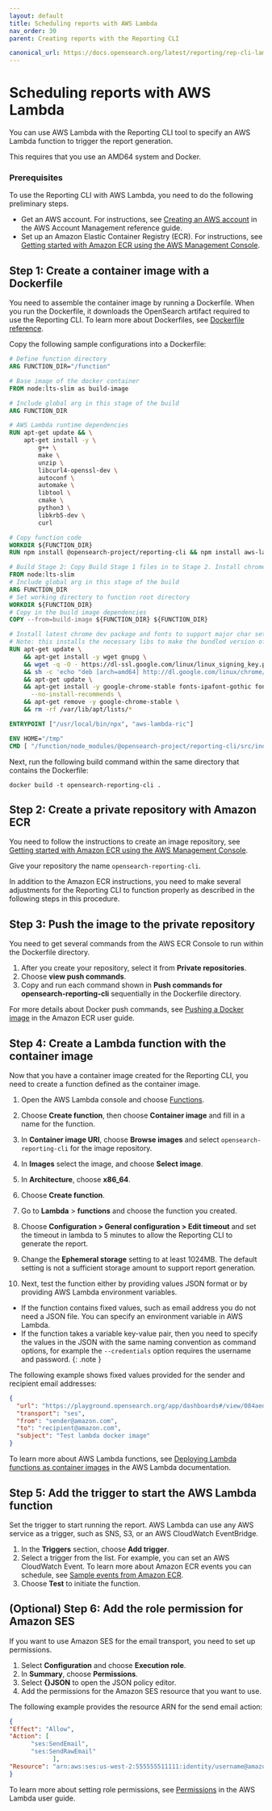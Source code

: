 ```yaml
---
layout: default
title: Scheduling reports with AWS Lambda
nav_order: 30
parent: Creating reports with the Reporting CLI

canonical_url: https://docs.opensearch.org/latest/reporting/rep-cli-lambda/
---
```


# Scheduling reports with AWS Lambda

You can use AWS Lambda with the Reporting CLI tool to specify an AWS Lambda function to trigger the report generation.

This requires that you use an AMD64 system and Docker.

### Prerequisites

To use the Reporting CLI with AWS Lambda, you need to do the following preliminary steps.

- Get an AWS account. For instructions, see [Creating an AWS account](https://docs.aws.amazon.com/accounts/latest/reference/manage-acct-creating.html) in the AWS Account Management reference guide.
- Set up an Amazon Elastic Container Registry (ECR). For instructions, see [Getting started with Amazon ECR using the AWS Management Console](https://docs.aws.amazon.com/AmazonECR/latest/userguide/getting-started-console.html).

## Step 1: Create a container image with a Dockerfile

You need to assemble the container image by running a Dockerfile. When you run the Dockerfile, it downloads the OpenSearch artifact required to use the Reporting CLI. To learn more about Dockerfiles, see [Dockerfile reference](https://docs.docker.com/engine/reference/builder/).

Copy the following sample configurations into a Dockerfile:

```dockerfile
# Define function directory
ARG FUNCTION_DIR="/function"

# Base image of the docker container
FROM node:lts-slim as build-image

# Include global arg in this stage of the build
ARG FUNCTION_DIR

# AWS Lambda runtime dependencies
RUN apt-get update && \
    apt-get install -y \
        g++ \
        make \
        unzip \
        libcurl4-openssl-dev \
        autoconf \
        automake \
        libtool \
        cmake \
        python3 \
        libkrb5-dev \
        curl

# Copy function code
WORKDIR ${FUNCTION_DIR}
RUN npm install @opensearch-project/reporting-cli && npm install aws-lambda-ric

# Build Stage 2: Copy Build Stage 1 files in to Stage 2. Install chrome, then remove chrome to keep the dependencies.
FROM node:lts-slim
# Include global arg in this stage of the build
ARG FUNCTION_DIR
# Set working directory to function root directory
WORKDIR ${FUNCTION_DIR}
# Copy in the build image dependencies
COPY --from=build-image ${FUNCTION_DIR} ${FUNCTION_DIR}

# Install latest chrome dev package and fonts to support major char sets (Chinese, Japanese, Arabic, Hebrew, Thai and a few others)
# Note: this installs the necessary libs to make the bundled version of Chromium that Puppeteer installs, work.
RUN apt-get update \
    && apt-get install -y wget gnupg \
    && wget -q -O - https://dl-ssl.google.com/linux/linux_signing_key.pub | apt-key add - \
    && sh -c 'echo "deb [arch=amd64] http://dl.google.com/linux/chrome/deb/ stable main" >> /etc/apt/sources.list.d/google.list' \
    && apt-get update \
    && apt-get install -y google-chrome-stable fonts-ipafont-gothic fonts-wqy-zenhei fonts-thai-tlwg fonts-kacst fonts-freefont-ttf libxss1 \
      --no-install-recommends \
    && apt-get remove -y google-chrome-stable \
    && rm -rf /var/lib/apt/lists/*

ENTRYPOINT ["/usr/local/bin/npx", "aws-lambda-ric"]

ENV HOME="/tmp"
CMD [ "/function/node_modules/@opensearch-project/reporting-cli/src/index.handler" ]

```

Next, run the following build command within the same directory that contains the Dockerfile:

```
docker build -t opensearch-reporting-cli .
```

## Step 2: Create a private repository with Amazon ECR

You need to follow the instructions to create an image repository, see [Getting started with Amazon ECR using the AWS Management Console](https://docs.aws.amazon.com/AmazonECR/latest/userguide/getting-started-console.html).

Give your repository the name `opensearch-reporting-cli`.

In addition to the Amazon ECR instructions, you need to make several adjustments for the Reporting CLI to function properly as described in the following steps in this procedure.

## Step 3: Push the image to the private repository

You need to get several commands from the AWS ECR Console to run within the Dockerfile directory.

1. After you create your repository, select it from **Private repositories**.
1. Choose **view push commands**.
1. Copy and run each command shown in **Push commands for opensearch-reporting-cli** sequentially in the Dockerfile directory.

For more details about Docker push commands, see [Pushing a Docker image](https://docs.aws.amazon.com/AmazonECR/latest/userguide/docker-push-ecr-image.html) in the Amazon ECR user guide.

## Step 4: Create a Lambda function with the container image

Now that you have a container image created for the Reporting CLI, you need to create a function defined as the container image.

1. Open the AWS Lambda console and choose [Functions](https://us-west-2.console.aws.amazon.com/lambda/home?region=us-west-2#/functions).
1. Choose **Create function**, then choose **Container image** and fill in a name for the function.
1. In **Container image URI**, choose **Browse images** and select `opensearch-reporting-cli` for the image repository.
1. In **Images** select the image, and choose **Select image**.
1. In **Architecture**, choose **x86_64**.
1. Choose **Create function**.
1. Go to **Lambda** > **functions** and choose the function you created.
1. Choose **Configuration > General configuration > Edit timeout** and set the timeout in lambda to 5 minutes to allow the Reporting CLI to generate the report.
1. Change the **Ephemeral storage** setting to at least 1024MB. The default setting is not a sufficient storage amount to support report generation.

1. Next, test the function either by providing values JSON format or by providing AWS Lambda environment variables.

- If the function contains fixed values, such as email address you do not need a JSON file. You can specify an environment variable in AWS Lambda.
- If the function takes a variable key-value pair, then you need to specify the values in the JSON with the same naming convention as command options, for example the `--credentials` option requires the username and password.
{: .note }

 The following example shows fixed values provided for the sender and recipient email addresses:

```json
{
  "url": "https://playground.opensearch.org/app/dashboards#/view/084aed50-6f48-11ed-a3d5-1ddbf0afc873",
  "transport": "ses",
  "from": "sender@amazon.com", 
  "to": "recipient@amazon.com", 
  "subject": "Test lambda docker image"
}
```

To learn more about AWS Lambda functions, see [Deploying Lambda functions as container images](https://docs.aws.amazon.com/lambda/latest/dg/gettingstarted-images.html) in the AWS Lambda documentation.
## Step 5: Add the trigger to start the AWS Lambda function

Set the trigger to start running the report. AWS Lambda can use any AWS service as a trigger, such as SNS, S3, or an AWS CloudWatch EventBridge.

1. In the **Triggers** section, choose **Add trigger**.
1. Select a trigger from the list. For example, you can set an AWS CloudWatch Event. To learn more about Amazon ECR events you can schedule, see [Sample events from Amazon ECR](https://docs.aws.amazon.com/AmazonECR/latest/userguide/ecr-eventbridge.html#ecr-eventbridge-bus).
1. Choose **Test** to initiate the function.

## (Optional) Step 6: Add the role permission for Amazon SES

If you want to use Amazon SES for the email transport, you need to set up permissions.

1. Select **Configuration** and choose **Execution role**.
1. In **Summary**, choose **Permissions**.
1. Select **{}JSON** to open the JSON policy editor.
1. Add the permissions for the Amazon SES resource that you want to use.

The following example provides the resource ARN for the send email action:

```json
{
"Effect": "Allow",
"Action": [
      "ses:SendEmail",
      "ses:SendRawEmail"
            ],
"Resource": "arn:aws:ses:us-west-2:555555511111:identity/username@amazon.com"
}
```

To learn more about setting role permissions, see [Permissions](https://docs.aws.amazon.com/lambda/latest/dg/gettingstarted-images.html#gettingstarted-images-permissions) in the AWS Lambda user guide.